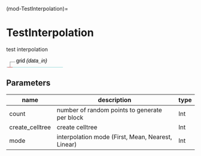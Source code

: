 (mod-TestInterpolation)=

# TestInterpolation
test interpolation

<svg width="108.6em" height="5.6em" >
<style>.text { font: normal 1.0em sans-serif;}tspan{ font: italic 1.0em sans-serif;}.moduleName{ font: bold 1.0em sans-serif;}</style>
<rect x="0em" y="1.8em" width="10.86em" height="3.0em" rx="0.1em" ry="0.1em" style="fill:#64c8c8ff;" />
<rect x="0.2em" y="1.8em" width="1.0em" height="1.0em" rx="0.0em" ry="0.0em" style="fill:#c81e1eff;" >
<title>data_in</title></rect>
<rect x="0.7em" y="0.8em" width="0.03333333333333333em" height="1.0em" rx="0.0em" ry="0.0em" style="fill:#000000;" />
<rect x="0.7em" y="0.8em" width="1.0em" height="0.03333333333333333em" rx="0.0em" ry="0.0em" style="fill:#000000;" />
<text x="1.9em" y="0.9em" class="text" >grid<tspan> (data_in)</tspan></text>
<text x="0.2em" y="3.6500000000000004em" class="moduleName" >TestInterpolation</text></svg>

## Parameters
|name|description|type|
|-|-|-|
|count|number of random points to generate per block|Int|
|create_celltree|create celltree|Int|
|mode|interpolation mode (First, Mean, Nearest, Linear)|Int|

